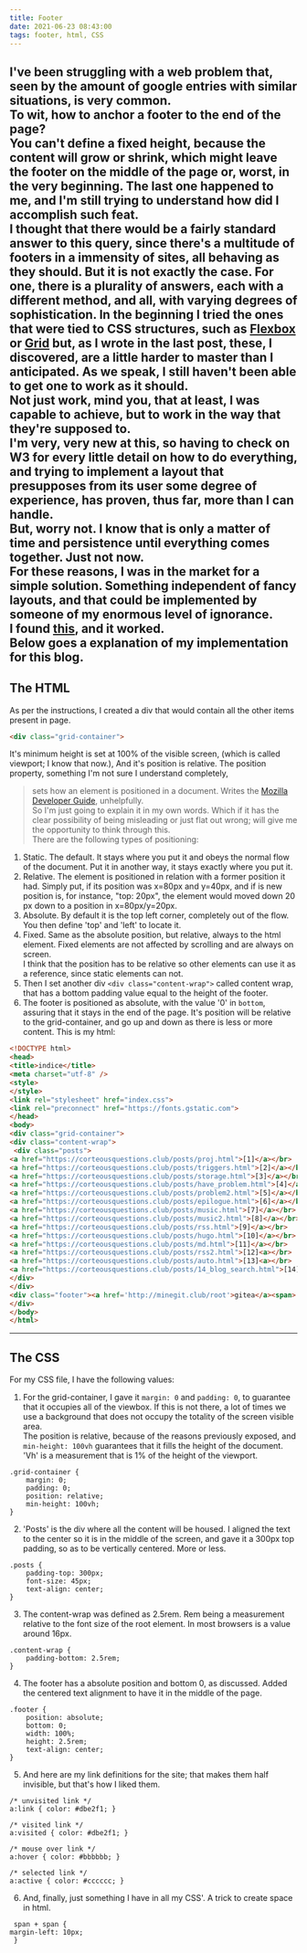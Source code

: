 ```yaml
---
title: Footer
date: 2021-06-23 08:43:00
tags: footer, html, CSS
---
```


I've been struggling with a web problem that, seen by the amount of google entries with similar situations, is very common.  
To wit, how to anchor a footer to the end of the page?  
You  can't define a fixed height, because the content will grow or shrink, which might leave the footer on the middle of the page or, worst, in the very beginning.
The last one happened to me, and I'm still trying to understand how did I accomplish such feat.  
I thought that there would be a fairly standard answer to this query, since there's a multitude of footers in a immensity of sites, all behaving as they should.
But it is not exactly the case. For one, there is a plurality of answers, each with a different method, and all, with varying degrees of sophistication.
In the beginning I tried the ones that were tied to CSS structures, such as [Flexbox](https://www.w3schools.com/css/css3_flexbox.asp) or [Grid](https://www.w3schools.com/css/css_grid.asp) but, as I wrote in the last post, these, I discovered, are a little harder to master than I anticipated. As we speak, I still haven't been able to get one to work as it should.  
Not just work, mind you, that at least, I was capable to achieve, but to work in the way that they're supposed to.  
I'm very, very new at this, so having to check on W3 for every little detail on how to do everything, and trying to implement a layout that presupposes from its user some degree of experience, has proven, thus far, more than I can handle.  
But, worry not. I know that is only a matter of time and persistence until everything comes together. Just not now.  
For these reasons, I was in the market for a simple solution. Something independent of fancy layouts, and that could be implemented by someone of my enormous level of ignorance.  
I found [this](https://www.freecodecamp.org/news/how-to-keep-your-footer-where-it-belongs-59c6aa05c59c/), and it worked.  
Below goes a explanation of my implementation for this blog.  
--------------------------------------------------------------------------------------

## The HTML
  
As per the instructions, I created a div that would contain all the other items present in page.
```html
<div class="grid-container">
```
It's minimum height is set at 100% of the visible screen, (which is called viewport; I know that now.), And it's position is relative.
The position property, something I'm not sure I understand completely,
> sets how an element is positioned in a document.
Writes the [Mozilla Developer Guide](https://developer.mozilla.org/en-US/docs/Web/CSS/position), unhelpfully.  
So I'm just going to explain it in my own words. Which if it has the clear possibility of being misleading or just flat out wrong; will give me the opportunity to think through this.  
There are the following types of positioning:  
1. Static. The default. It stays where you put it and obeys the normal flow of the document. Put it in another way, it stays exactly where you put it.  
2. Relative. The element is positioned in relation with a former position it had. Simply put, if its position was x=80px and y=40px, and if is new position is, for instance, "top: 20px", the element would moved down 20 px down to a position in x=80px/y=20px.  
3. Absolute. By default it is the top left corner, completely out of the flow. You then define 'top' and 'left' to locate it.  
4. Fixed. Same as the absolute position, but relative, always to the html element. Fixed elements are not affected by scrolling and are always on screen.  
I think that the position has to be relative so other elements can use it as a reference, since static elements can not.  
5. Then I set another div `<div class="content-wrap">` called content wrap, that has a bottom padding value equal to the height of the footer.  
6. The footer is positioned as absolute, with the value '0' in `bottom`, assuring that it stays in the end of the page. It's position will be relative to the grid-container, and go up and down as there is less or more content.
This is my html:
  
```html
<!DOCTYPE html>
<head>
<title>indice</title>
<meta charset="utf-8" />
<style>
</style>
<link rel="stylesheet" href="index.css">
<link rel="preconnect" href="https://fonts.gstatic.com">                                                                                                                <link href="https://fonts.googleapis.com/css2?family=Diplomata+SC&family=Roboto+Condensed:ital@1&display=swap" rel="stylesheet">
</head>
<body>
<div class="grid-container">
<div class="content-wrap">
 <div class="posts">
<a href="https://corteousquestions.club/posts/proj.html">[1]</a></br>
<a href="https://corteousquestions.club/posts/triggers.html">[2]</a></br>
<a href="https://corteousquestions.club/posts/storage.html">[3]</a></br>
<a href="https://corteousquestions.club/posts/have_problem.html">[4]</a></br>
<a href="https://corteousquestions.club/posts/problem2.html">[5]</a></br>
<a href="https://corteousquestions.club/posts/epilogue.html">[6]</a></br>
<a href="https://corteousquestions.club/posts/music.html">[7]</a></br>
<a href="https://corteousquestions.club/posts/music2.html">[8]</a></br>
<a href="https://corteousquestions.club/posts/rss.html">[9]</a></br>
<a href="https://corteousquestions.club/posts/hugo.html">[10]</a></br>
<a href="https://corteousquestions.club/posts/md.html">[11]</a></br>
<a href="https://corteousquestions.club/posts/rss2.html">[12]<a></br>
<a href="https://corteousquestions.club/posts/auto.html">[13]<a></br>
<a href="https://corteousquestions.club/posts/14_blog_search.html">[14]<a></br>
</div>
</div>
<div class="footer"><a href='http://minegit.club/root'>gitea</a><span>   </span><a href="mailto:mclds@protonmail.com">mail</a><span>   </span><a href="pages/about_us.html">about</a><span>   </span><a href="pages/gpg.txt">gpg</a><span>   </span><a href='https://corteousquestions.club/pages/comments.html'>comments</a><span>   </span><a href="pages/search.html">search</a></div>
</div>
</body>
</html>
```
-----------------------------------------------------------------------------------------

## The CSS
For my CSS file, I have the following values:
1. For the grid-container, I gave it `margin: 0` and `padding: 0`, to guarantee that it occupies all of the viewbox. If this is not there, a lot of times we use a background that does not occupy the totality of the screen visible area.  
The position is relative, because of the reasons previously exposed, and `min-height: 100vh` guarantees that it fills the height of the document. 'Vh' is a measurement that is 1% of the height of the viewport.  
```
.grid-container {
	margin: 0;
	padding: 0;
	position: relative;
	min-height: 100vh;
}
```
  
2. 'Posts' is the div where all the content will be housed. I aligned the text to the center so it is in the middle of the screen, and gave it a 300px top padding, so as to be vertically centered. More or less.  
```
.posts {
	padding-top: 300px;
	font-size: 45px;
	text-align: center;
}
```
  
3. The content-wrap was defined as 2.5rem. Rem being a measurement relative to the font size of the root element. In most browsers is a value around 16px.
```
.content-wrap {
	padding-bottom: 2.5rem;
}
```
  
4. The footer has a absolute position and bottom 0, as discussed. Added the centered text alignment to have it in the middle of the page.
```
.footer {
	position: absolute;
	bottom: 0;
	width: 100%;
	height: 2.5rem;
	text-align: center;
}
```
  
5. And here are my link definitions for the site; that makes them half invisible, but that's how I liked them.
```
/* unvisited link */
a:link { color: #dbe2f1; }

/* visited link */
a:visited { color: #dbe2f1; }

/* mouse over link */
a:hover { color: #bbbbbb; }

/* selected link */
a:active { color: #cccccc; }
```
  
6. And, finally, just something I have in all my CSS'. A trick to create space in html.
```
 span + span {                                                                                                                                                          	margin-left: 10px;
 }
 ```


